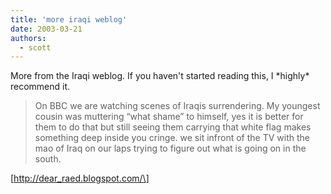 ```yaml
---
title: 'more iraqi weblog'
date: 2003-03-21
authors:
  - scott
---
```


More from the Iraqi weblog. If you haven't started reading this, I \*highly\* recommend it.

> On BBC we are watching scenes of Iraqis surrendering. My youngest cousin was muttering “what shame” to himself, yes it is better for them to do that but still seeing them carrying that white flag makes something deep inside you cringe. we sit infront of the TV with the mao of Iraq on our laps trying to figure out what is going on in the south.

\[http://dear_raed.blogspot.com/\]
